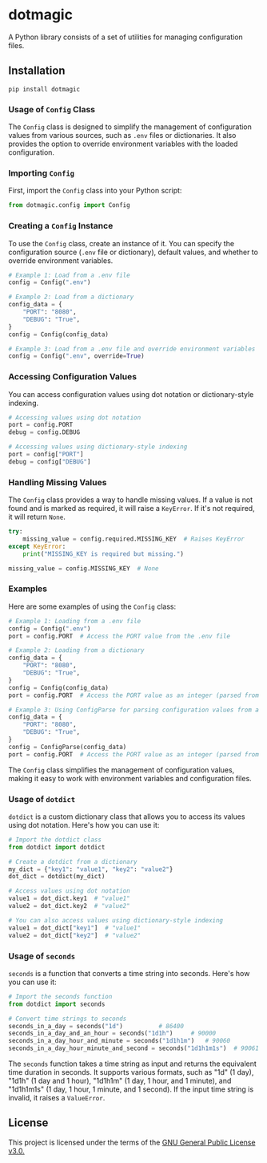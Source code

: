 # dotmagic

A Python library consists of a set of utilities for managing configuration files.

## Installation

```console
pip install dotmagic
```

### Usage of `Config` Class

The `Config` class is designed to simplify the management of configuration values from various sources, such as `.env` files or dictionaries. It also provides the option to override environment variables with the loaded configuration.

### Importing `Config`

First, import the `Config` class into your Python script:

```python
from dotmagic.config import Config
```

### Creating a `Config` Instance

To use the `Config` class, create an instance of it. You can specify the configuration source (`.env` file or dictionary), default values, and whether to override environment variables.

```python
# Example 1: Load from a .env file
config = Config(".env")

# Example 2: Load from a dictionary
config_data = {
    "PORT": "8080",
    "DEBUG": "True",
}
config = Config(config_data)

# Example 3: Load from a .env file and override environment variables
config = Config(".env", override=True)
```

### Accessing Configuration Values

You can access configuration values using dot notation or dictionary-style indexing.

```python
# Accessing values using dot notation
port = config.PORT
debug = config.DEBUG

# Accessing values using dictionary-style indexing
port = config["PORT"]
debug = config["DEBUG"]
```

### Handling Missing Values

The `Config` class provides a way to handle missing values. If a value is not found and is marked as required, it will raise a `KeyError`. If it's not required, it will return `None`.

```python
try:
    missing_value = config.required.MISSING_KEY  # Raises KeyError
except KeyError:
    print("MISSING_KEY is required but missing.")

missing_value = config.MISSING_KEY  # None
```

### Examples

Here are some examples of using the `Config` class:

```python
# Example 1: Loading from a .env file
config = Config(".env")
port = config.PORT  # Access the PORT value from the .env file

# Example 2: Loading from a dictionary
config_data = {
    "PORT": "8080",
    "DEBUG": "True",
}
config = Config(config_data)
port = config.PORT  # Access the PORT value as an integer (parsed from a string)

# Example 3: Using ConfigParse for parsing configuration values from a dictionary
config_data = {
    "PORT": "8080",
    "DEBUG": "True",
}
config = ConfigParse(config_data)
port = config.PORT  # Access the PORT value as an integer (parsed from a string)
```

The `Config` class simplifies the management of configuration values, making it easy to work with environment variables and configuration files.

### Usage of `dotdict`

`dotdict` is a custom dictionary class that allows you to access its values using dot notation. Here's how you can use it:

```python
# Import the dotdict class
from dotdict import dotdict

# Create a dotdict from a dictionary
my_dict = {"key1": "value1", "key2": "value2"}
dot_dict = dotdict(my_dict)

# Access values using dot notation
value1 = dot_dict.key1  # "value1"
value2 = dot_dict.key2  # "value2"

# You can also access values using dictionary-style indexing
value1 = dot_dict["key1"]  # "value1"
value2 = dot_dict["key2"]  # "value2"
```

### Usage of `seconds`

`seconds` is a function that converts a time string into seconds. Here's how you can use it:

```python
# Import the seconds function
from dotdict import seconds

# Convert time strings to seconds
seconds_in_a_day = seconds("1d")          # 86400
seconds_in_a_day_and_an_hour = seconds("1d1h")     # 90000
seconds_in_a_day_hour_and_minute = seconds("1d1h1m")   # 90060
seconds_in_a_day_hour_minute_and_second = seconds("1d1h1m1s")  # 90061
```

The `seconds` function takes a time string as input and returns the equivalent time duration in seconds. It supports various formats, such as "1d" (1 day), "1d1h" (1 day and 1 hour), "1d1h1m" (1 day, 1 hour, and 1 minute), and "1d1h1m1s" (1 day, 1 hour, 1 minute, and 1 second). If the input time string is invalid, it raises a `ValueError`.

## License

This project is licensed under the terms of the [GNU General Public License v3.0.](./LICENSE)